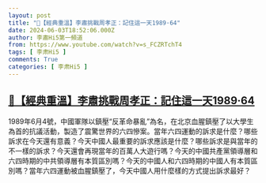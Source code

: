 ```yaml
---
layout: post
title: "🌟【經典重溫】李肅挑戰周孝正：記住這一天1989·64"
date: 2024-06-03T18:52:06.000Z
author: 李肅Hi5第一頻道
from: https://www.youtube.com/watch?v=s_FCZRTchT4
tags: [ 李肃Hi5 ]
comments: True
categories: [ 李肃Hi5 ]
---
```

<!--1717440726000-->
[🌟【經典重溫】李肅挑戰周孝正：記住這一天1989·64](https://www.youtube.com/watch?v=s_FCZRTchT4)
------

<div>
1989年6月4號，中國軍隊以鎮壓“反革命暴亂”為名，在北京血腥鎮壓了以大學生為首的抗議活動，製造了震驚世界的六四慘案。當年六四運動的訴求是什麼？哪些訴求在今天還有意義？今天中國人最重要的訴求應該是什麼？哪些訴求是與當年的不一樣的訴求？今天還會再現當年的百萬人大遊行嗎？今天的中國共產黨領導層和六四時期的中共領導層有本質區別嗎？今天的中國人和六四時期的中國人有本質區別嗎？當年六四運動被血腥鎮壓了，今天中國人用什麼樣的方式提出訴求最好？
</div>
